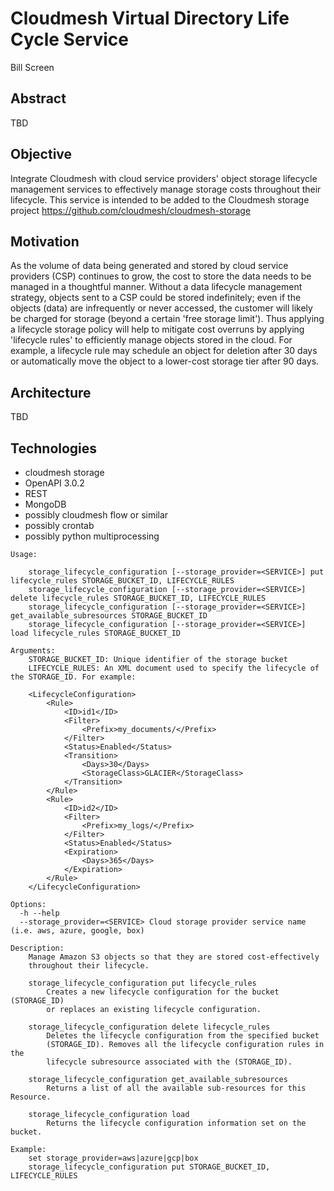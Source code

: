 # Cloudmesh Virtual Directory Life Cycle Service

Bill Screen

## Abstract

TBD

## Objective

Integrate Cloudmesh with cloud service providers' object storage lifecycle management services to 
effectively manage storage costs throughout their lifecycle. This service is intended to be added 
to the Cloudmesh storage project https://github.com/cloudmesh/cloudmesh-storage 

## Motivation

As the volume of data being generated and stored by cloud service providers (CSP) continues 
to grow, the cost to store the data needs to be managed in a thoughtful manner. Without a 
data lifecycle management strategy, objects sent to a CSP could be stored indefinitely; even 
if the objects (data) are infrequently or never accessed, the customer will likely be charged 
for storage (beyond a certain 'free storage limit'). Thus applying a lifecycle storage policy will 
help to mitigate cost overruns by applying 'lifecycle rules' to efficiently manage objects stored in 
the cloud. For example, a lifecycle rule may schedule an object for deletion after 30 days or automatically
move the object to a lower-cost storage tier after 90 days.

 
## Architecture

TBD

## Technologies

* cloudmesh storage
* OpenAPI 3.0.2
* REST
* MongoDB
* possibly cloudmesh flow or similar 
* possibly crontab
* possibly python multiprocessing
 
```
Usage:

    storage_lifecycle_configuration [--storage_provider=<SERVICE>] put lifecycle_rules STORAGE_BUCKET_ID, LIFECYCLE_RULES
    storage_lifecycle_configuration [--storage_provider=<SERVICE>] delete lifecycle_rules STORAGE_BUCKET_ID, LIFECYCLE_RULES
    storage_lifecycle_configuration [--storage_provider=<SERVICE>] get_available_subresources STORAGE_BUCKET_ID
    storage_lifecycle_configuration [--storage_provider=<SERVICE>] load lifecycle_rules STORAGE_BUCKET_ID

Arguments:
    STORAGE_BUCKET_ID: Unique identifier of the storage bucket
    LIFECYCLE_RULES: An XML document used to specify the lifecycle of the STORAGE_ID. For example:

    <LifecycleConfiguration>
        <Rule>
            <ID>id1</ID>
            <Filter>
                <Prefix>my_documents/</Prefix>
            </Filter>
            <Status>Enabled</Status>
            <Transition>
                <Days>30</Days>
                <StorageClass>GLACIER</StorageClass>
            </Transition>
        </Rule>
        <Rule>
            <ID>id2</ID>
            <Filter>
                <Prefix>my_logs/</Prefix>
            </Filter>
            <Status>Enabled</Status>
            <Expiration>
                <Days>365</Days>
            </Expiration>
        </Rule>
    </LifecycleConfiguration>
    
Options:
  -h --help
  --storage_provider=<SERVICE> Cloud storage provider service name (i.e. aws, azure, google, box)

Description:
    Manage Amazon S3 objects so that they are stored cost-effectively 
    throughout their lifecycle.

    storage_lifecycle_configuration put lifecycle_rules
        Creates a new lifecycle configuration for the bucket (STORAGE_ID) 
        or replaces an existing lifecycle configuration.

    storage_lifecycle_configuration delete lifecycle_rules
        Deletes the lifecycle configuration from the specified bucket 
        (STORAGE_ID). Removes all the lifecycle configuration rules in the 
        lifecycle subresource associated with the (STORAGE_ID).

    storage_lifecycle_configuration get_available_subresources
        Returns a list of all the available sub-resources for this Resource.

    storage_lifecycle_configuration load
        Returns the lifecycle configuration information set on the bucket.

Example:
    set storage_provider=aws|azure|gcp|box
    storage_lifecycle_configuration put STORAGE_BUCKET_ID, LIFECYCLE_RULES
```


 
